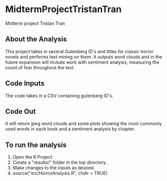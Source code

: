 # MidtermProjectTristanTran
Midterm project Tristan Tran

## About the Analysis
This project takes in several Gutenberg ID's and titles for classic horror novels and performs text mining on them. It outputs word clouds and in the future expansion will include work with sentiment analysis, measuring the count of fear throughout the text.

## Code Inputs
The code takes in a CSV containing gutenberg ID's.

## Code Out
It will return jpeg word clouds and some plots showing the most commonly used words in each book and a sentiment analysis by chapter.

## To run the analysis
1. Open the R Project.
2. Create a "results/" folder in the top directory.
3. Make changes to the inputs as desired.
4. source("src/HorrorAnalysis.R", chdir = TRUE)